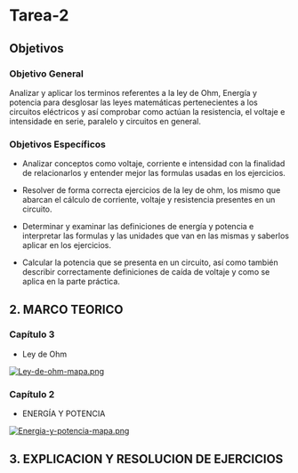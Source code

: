# Tarea-2
## Objetivos 
 
 ### Objetivo General

Analizar y aplicar los terminos referentes a la ley de Ohm, Energía y potencia para desglosar las leyes matemáticas pertenecientes a los 
circuitos eléctricos y así comprobar como actúan la resistencia, el voltaje e intensidade en serie, paralelo y circuitos en general.
 
 ### Objetivos Específicos
 
- Analizar conceptos como voltaje, corriente e intensidad con la finalidad de relacionarlos y entender mejor las formulas usadas en los ejercicios.

- Resolver de forma correcta ejercicios de la ley de ohm, los mismo que abarcan el cálculo de corriente, voltaje y resistencia presentes en un circuito.

- Determinar y examinar las definiciones de energía y potencia e interpretar las formulas y las unidades que van en las mismas y saberlos aplicar en los ejercicios.

- Calcular la potencia que se presenta en un circuito, así como también describir correctamente definiciones de caída de voltaje y como se aplica en la parte práctica. 

## 2.	MARCO TEORICO
### Capítulo 3
- Ley de Ohm

[![Ley-de-ohm-mapa.png](https://i.postimg.cc/VkP7n6XB/Ley-de-ohm-mapa.png)](https://postimg.cc/QHSkrj4H)

### Capítulo 2
- ENERGÍA Y POTENCIA

[![Energia-y-potencia-mapa.png](https://i.postimg.cc/T16B6Lbt/Energia-y-potencia-mapa.png)](https://postimg.cc/MM990GdB)

## 3.	EXPLICACION Y RESOLUCION DE EJERCICIOS 

